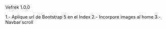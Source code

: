 Vefrek 1.0.0

1.- Aplique url de Bootstrap 5 en el Index
2.- Incorpore images al home
3.- Navbar scroll
